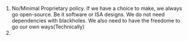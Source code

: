 1. No/Minimal Proprietary policy. If we have a choice to make, we always go open-source. Be it software or ISA designs. We do not need dependencies with blackholes. We also need to have the freedome to go our own ways(Technically)
2.  